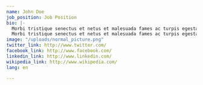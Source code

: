 ```yaml
---
name: John Doe
job_position: Job Position
bio: |-
  Morbi tristique senectus et netus et malesuada fames ac turpis egestas. Vestibulum tortor quam, feugiat vitae, ultricies eget, tempor sit amet, ante. Donec eu libero sit amet quam egestas semper. Aenean ultricies mi vitae est. Mauris Eonec eu ribero sit amet quam egestas semper. Aenean are ultricies mi senectus et netus et malesuada fames ac turpis egestas. Vestibulum tortor quam, feugiat vitae vitae.</br>
  Morbi tristique senectus et netus et malesuada fames ac turpis egestas. Vestibulum tortor quam, feugiat vitae, ultricies eget, tempor sit amet, ante. Donec eu libero sit amet quam egestas semper. Aenean ultricies mi vitae est. Mauris Eonec eu ribero sit amet quam egestas semper. Aenean are ultricies mi senectus et netus et malesuada fames ac turpis egestas.Mauris Eonec eu ribero sit amet quam egestas semper. Aenean are ultricies mi senectus et netus et malesuada fames ac turpis egestas. Vestibulum tortor quam, feugiat vitae vitae.
image: "/uploads/normal_picture.png"
twitter_link: http://www.twitter.com/
facebook_link: http://www.facebook.com/
linkedin_link: http://www.linkedin.com/
wikipedia_link: http://www.wikipedia.com/
lang: en

---
```


